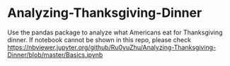# Analyzing-Thanksgiving-Dinner
Use the pandas package to analyze what Americans eat for Thanksgiving dinner.
If notebook cannot be shown in this repo, please check
https://nbviewer.jupyter.org/github/Ru0yuZhu/Analyzing-Thanksgiving-Dinner/blob/master/Basics.ipynb
